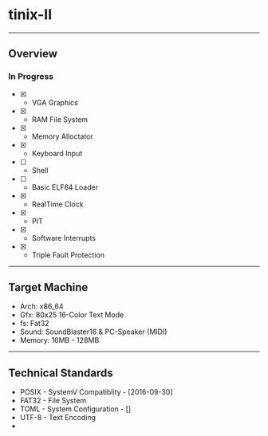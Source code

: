 # tinix-II
----
## Overview
### In Progress
- [x] - VGA Graphics
- [x] - RAM File System
- [x] - Memory Alloctator
- [x] - Keyboard Input
- [ ] - Shell
- [ ] - Basic ELF64 Loader
- [x] - RealTime Clock
- [x] - PIT
- [x] - Software Interrupts
- [x] - Triple Fault Protection 
----
## Target Machine
- Arch: x86_64
- Gfx: 80x25 16-Color Text Mode
- fs: Fat32
- Sound: SoundBlaster16 & PC-Speaker (MIDI)
- Memory: 16MB - 128MB
----
## Technical Standards
- POSIX - SystemV Compatiblity - [2016-09-30]
- FAT32 - File System
- TOML  - System Configuration - []
- UTF-8 - Text Encoding
- 

